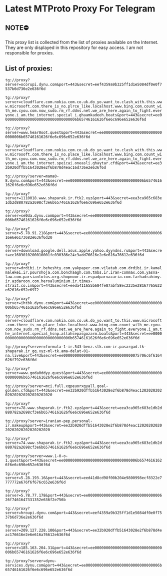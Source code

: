 # Latest MTProto Proxy For Telegram

## NOTE⛔

This proxy list is collected from the list of proxies available on the Internet. They are only displayed in this repository for easy access. I am not responsible for proxies.

## List of proxies:

`tg://proxy?server=ocorupi.dynu.com&port=443&secret=eef4359a9b325ff1d1e5084df0e0f7537b6d736e2e636f6d`

`tg://proxy?server=cloudflare.com.nokia.com.co.uk.do_yo.want_to.clash_with.this.www.microsoft.com.there_is_no.plrce_like.localhost.www.bing.com.count_with_me.cyou.com.now_sudo.rm_rf.ddns.net.we_are_here.again_to_fight.everyone.i_am.the_internet.special_i.ghaamkadeeh.boats&port=443&secret=ee000000000000000000000000000000006b65746161626f6e6c696e652e636f6d`

`tg://proxy?server=www.hear0oot.quest&port=443&secret=ee000000000000000000000000000000006b65746161626f6e6c696e652e636f6d`

`tg://proxy?server=cloudflare.com.nokia.com.co.uk.do_yo.want_to.clash_with.this.www.microsoft.com.there_is_no.place_like.localhost.www.bing.com.count_with_me.cyou.com.now_sudo.rm_rf.ddns.net.we_are_here.again_to_fight.everyone.i_am.the_internet.speicai.oneasli.ghaytar.cfd&port=443&secret=ee32b920dffb51643028e2f6b878d4eac16d736e2e636f6d`

`tg://proxy?server=mama0-8.dynu.com&port=443&secret=ee000000000000000000000000000000006b65746161626f6e6c696e652e636f6d`

`tg://proxy?server=1110018.www.shaparak.ir.ftk2.xyz&port=443&secret=eea3ca965c683e1db2d880782a2698cf3e6b65746161626f6e6c696e652e636f6d`

`tg://proxy?server=se0da.dynu.com&port=443&secret=ee000000000000000000000000000000006b65746161626f6e6c696e652e636f6d`

`tg://proxy?server=5.78.91.218&port=443&secret=ee00000000000000000000000000000000616e6e6173682e636f6d20`

`tg://proxy?server=download.google.dell.asus.apple.yahoo.dyyndns.ru&port=443&secret=ee1603010200010001fc030386e24c3add76616e2e6e616a76612e636f6d`

`tg://proxy?server=drdibi.ir.beheshty.com.yakpaper.com.vilatab.com.drdibi.ir.kamalmalekei.ir.pourshoja.com.bonchaagh.com.tmbs.ir.iran-commax.com.yasna-law.com.parsianlotus.org.shopnoor.ir.espadparvazaria.com.farhadrahimy.ir.azdaroon.com.heroaluminium.ir.times-strait.co.in&port=443&secret=eeda411655b684fe87abf58ec2235e28167765622e62616c652e6972`

`tg://proxy?server=ihtbk.dynu.com&port=443&secret=ee000000000000000000000000000000006b65746161626f6e6c696e652e636f6d`

`tg://proxy?server=cloudflare.com.nokia.com.co.uk.do_yo.want_to.this.www.microsoft.com.there_is_no.place_lvke.localhost.www.bing.com.count_wilh_me.cyou.com.now_sudo.rm_rf.ddns.net.we_are_here.again_to_fight.everyone.i_am.the_internet.special_hsnp.allahsepasgozarm.boats&port=443&secret=ee000000000000000000000000000000006b65746161626f6e6c696e652e636f6d`

`tg://proxy?server=formula-1-ir.543-benz.slk.com-ir.pasargad.tk-shaparak.ir_gq.xyz-ml-tk.ama-delat-01-na.live&port=443&secret=ee0000000000000000000000000000000075706c6f6164626f792e636f6d`

`tg://proxy?server=www.goda0ddyy.quest&port=443&secret=ee000000000000000000000000000000006b65746161626f6e6c696e652e636f6d`

`tg://proxy?server=mci.full.xqpeuorxgyall.goal-golden.cfd&port=443&secret=ee32b920dffb51643028e2f6b878d4eac1202020202020202020202020202020`

`tg://proxy?server=78.www.shaparak.ir.ftk2.xyz&port=443&secret=eea3ca965c683e1db2d880782a2698cf3e6b65746161626f6e6c696e652e636f6d`

`tg://proxy?server=iranian-pep.personal-ir.makeup&port=443&secret=ee32b920dffb51643028e2f6b878d4eac1202020202020202020202020202020`

`tg://proxy?server=74.www.shaparak.ir.ftk2.xyz&port=443&secret=eea3ca965c683e1db2d880782a2698cf3e6b65746161626f6e6c696e652e636f6d`

`tg://proxy?server=www.1-0-o-1.quest&port=443&secret=ee000000000000000000000000000000006b65746161626f6e6c696e652e636f6d`

`tg://proxy?server=5.28.193.16&port=443&secret=eed41d8cd98f00b204e9800998ecf8322e7777772e676f6f676c652e636f6d`

`tg://proxy?server=5.78.77.178&port=443&secret=ee00000000000000000000000000000000626f7461647331352e636f2e756b`

`tg://proxy?server=hroupi.dynu.com&port=443&secret=eef4359a9b325ff1d1e5084df0e0f7537b6d736e2e636f6d`

`tg://proxy?server=209.127.228.100&port=443&secret=ee32b920dffb51643028e2f6b878d4eac176616e2e6e616a76612e636f6d`

`tg://proxy?server=185.163.204.31&port=443&secret=ee000000000000000000000000000000006b65746161626f6e6c696e652e636f6d`

`tg://proxy?server=dynu-services.dynu.com&port=443&secret=ee000000000000000000000000000000006b65746161626f6e6c696e652e636f6d`

